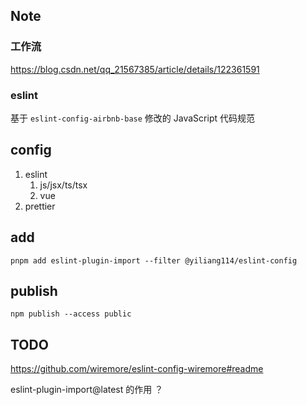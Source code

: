 ## Note

### 工作流

https://blog.csdn.net/qq_21567385/article/details/122361591

### eslint

基于 `eslint-config-airbnb-base` 修改的 JavaScript 代码规范



## config

1. eslint
   1. js/jsx/ts/tsx
   2. vue
2. prettier

## add

```
pnpm add eslint-plugin-import --filter @yiliang114/eslint-config
```

## publish

```
npm publish --access public
```

## TODO

https://github.com/wiremore/eslint-config-wiremore#readme

eslint-plugin-import@latest 的作用 ？
